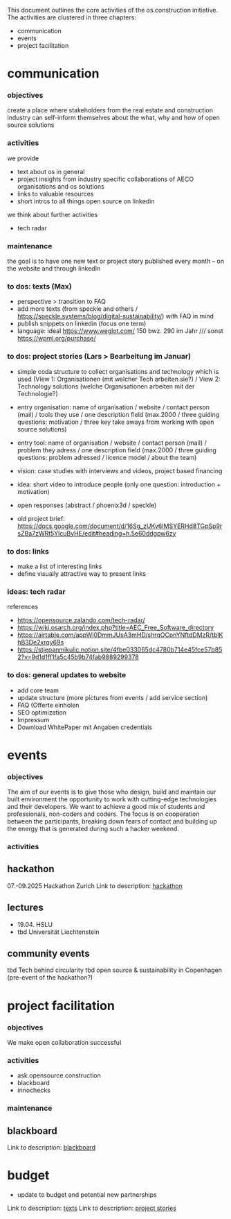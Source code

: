 This document outlines the core activities of the os.construction initiative.
The activities are clustered in three chapters:
- communication
- events
- project facilitation


# communication

### objectives
create a place where stakeholders from the real estate and construction industry can self-inform themselves about the what, why and how of open source solutions

### activities
we provide 
- text about os in general
- project insights from industry specific collaborations of AECO organisations and os solutions
- links to valuable resources
- short intros to all things open source on linkedin

we think about further activities
- tech radar

### maintenance
the goal is to have one new text or project story published every month – on the website and through linkedIn


### to dos: texts (Max)
- perspective > transition to FAQ
- add more texts (from speckle and others / https://speckle.systems/blog/digital-sustainability/) with FAQ in mind
- publish snippets on linkedin (focus one term)
- language: ideal https://www.weglot.com/ 150 bwz. 290 im Jahr /// sonst https://wpml.org/purchase/


### to dos: project stories (Lars > Bearbeitung im Januar)
- simple coda structure to collect organisations and technology which is used (View 1: Organisationen (mit welcher Tech arbeiten sie?) / View 2: Technology solutions (welche Organisationen arbeiten mit der Technologie?)
- entry organisation: name of organisation / website / contact person (mail) / tools they use / one description field (max.2000 / three guiding questions: motivation / three key take aways from working with open source solutions)
- entry tool: name of organisation / website / contact person (mail) / problem they adress / one description field (max.2000 / three guiding questions: problem adressed / licence model / about the team)

- vision: case studies with interviews and videos, project based financing
- idea: short video to introduce people (only one question: introduction + motivation)
- open responses (abstract / phoenix3d / speckle)
- old project brief: https://docs.google.com/document/d/16Sg_zUKv6IMSYERHd8TGpSp9rsZBa7zWRt5YlcuByHE/edit#heading=h.5e60ddgpw6zy
  

### to dos: links
- make a list of interesting links
- define visually attractive way to present links


### ideas: tech radar
references
- https://opensource.zalando.com/tech-radar/
- https://wiki.osarch.org/index.php?title=AEC_Free_Software_directory
- https://airtable.com/appWi0DmmJUsA3mHD/shrqOCpnYNftdDMzR/tblKhB3De2xrqy69s
- https://stjepanmikulic.notion.site/4fbe033065dc4780b714e45fce57b852?v=9d1d1ff1fa5c45b9b74fab9889299378


### to dos: general updates to website
- add core team
- update structure (more pictures from events / add service section)
- FAQ (Offerte einholen
- SEO optimization
- Impressum
- Download WhitePaper mit Angaben credentials



# events
### objectives
The aim of our events is to give those who design, build and maintain our built environment the opportunity to work with cutting-edge technologies and their developers. We want to achieve a good mix of students and professionals, non-coders and coders. The focus is on cooperation between the participants, breaking down fears of contact and building up the energy that is generated during such a hacker weekend.
### activities

## hackathon

07.-09.2025 Hackathon Zurich 
Link to description: [hackathon](descriptions/hackathon.md)

## lectures
- 19.04. HSLU
- tbd Universität Liechtenstein

## community events
tbd Tech behind circularity
tbd open source & sustainability in Copenhagen (pre-event of the hackathon?)


# project facilitation
### objectives
We make open collaboration successful

### activities
- ask.opensource.construction 
- blackboard
- innochecks


### maintenance

## blackboard
Link to description: [blackboard](descriptions/blackboard.md)

# budget

- update to budget and potential new partnerships

Link to description: [texts](descriptions/texts.md)
Link to description: [project stories](descriptions/project-stories.md)
